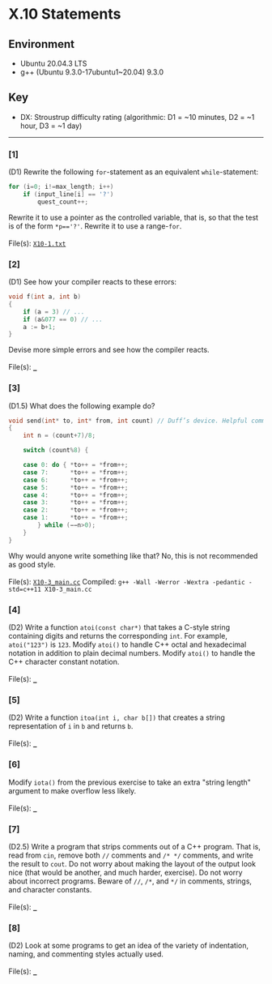 # X.10 Statements

## Environment
- Ubuntu 20.04.3 LTS
- g++ (Ubuntu 9.3.0-17ubuntu1~20.04) 9.3.0

## Key
- DX: Stroustrup difficulty rating (algorithmic: D1 = ~10 minutes, D2 = ~1 hour, D3 = ~1 day)

---

### \[1\]
(D1) Rewrite the following `for`-statement as an equivalent `while`-statement:
```C++
for (i=0; i!=max_length; i++)
    if (input_line[i] == '?')
        quest_count++;
```
Rewrite it to use a pointer as the controlled variable, that is, so that the test is of the form `*p=='?'`. Rewrite it to use a range-`for`.\
\
File(s): [`X10-1.txt`](./X10-1.txt)

### \[2\]
(D1) See how your compiler reacts to these errors:
```C++
void f(int a, int b)
{
    if (a = 3) // ...
    if (a&077 == 0) // ...
    a := b+1;
}
```
Devise more simple errors and see how the compiler reacts.\
\
File(s): [`_`](./)

### \[3\]
(D1.5) What does the following example do?
```C++
void send(int* to, int* from, int count) // Duff’s device. Helpful comment deliberately deleted.
{
    int n = (count+7)/8;

    switch (count%8) {

    case 0: do { *to++ = *from++;
    case 7:      *to++ = *from++;
    case 6:      *to++ = *from++;
    case 5:      *to++ = *from++;
    case 4:      *to++ = *from++;
    case 3:      *to++ = *from++;
    case 2:      *to++ = *from++;
    case 1:      *to++ = *from++;
        } while (−−n>0);
    }
}
```
Why would anyone write something like that? No, this is not recommended as good style.\
\
File(s): [`X10-3_main.cc`](./X10-3_main.cc)
Compiled: `g++ -Wall -Werror -Wextra -pedantic -std=c++11 X10-3_main.cc`

### \[4\]
(D2) Write a function `atoi(const char*)` that takes a C-style string containing digits and returns
the corresponding `int`. For example, `atoi("123")` is `123`. Modify `atoi()` to handle C++ octal and
hexadecimal notation in addition to plain decimal numbers. Modify `atoi()` to handle the C++
character constant notation.\
\
File(s): [`_`](./)

### \[5\]
(D2) Write a function `itoa(int i, char b[])` that creates a string representation of `i` in `b` and returns `b`.\
\
File(s): [`_`](./)

### \[6\]
Modify `iota()` from the previous exercise to take an extra "string length" argument to make overflow less likely.\
\
File(s): [`_`](./)

### \[7\]
(D2.5) Write a program that strips comments out of a C++ program. That is, read from `cin`, remove both `//` comments and `/* */` comments, and write the result to `cout`. Do not worry about making the layout of the output look nice (that would be another, and much harder, exercise). Do not worry about incorrect programs. Beware of `//`, `/*`, and `*/` in comments, strings, and character constants.\
\
File(s): [`_`](./)

### \[8\]
(D2) Look at some programs to get an idea of the variety of indentation, naming, and commenting styles actually used.\
\
File(s): [`_`](./)
